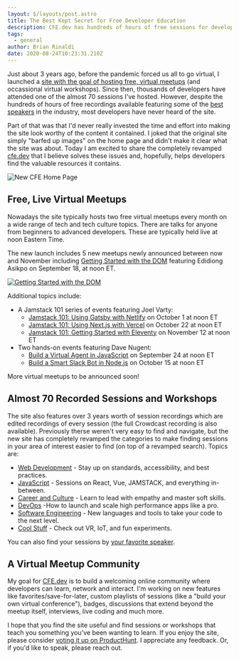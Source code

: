 ```yaml
---
layout: $/layouts/post.astro
title: The Best Kept Secret for Free Developer Education
description: CFE.dev has hundreds of hours of free sessions for developers.
tags:
  - general
author: Brian Rinaldi
date: 2020-08-24T10:23:31.210Z
---
```


Just about 3 years ago, before the pandemic forced us all to go virtual, I launched a [site with the goal of hosting free, virtual meetups](https://cfe.dev) (and occassional virtual workshops). Since then, thousands of developers have attended one of the almost 70 sessions I've hosted. However, despite the hundreds of hours of free recordings available featuring some of the [best speakers](https://cfe.dev/speakers/) in the industry, most developers have never heard of the site.

Part of that was that I'd never really invested the time and effort into making the site look worthy of the content it contained. I joked that the original site simply "barfed up images" on the home page and didn't make it clear what the site was about. Today I am excited to share the completely revamped [cfe.dev](https://cfe.dev) that I believe solves these issues and, hopefully, helps developers find the valuable resources it contains.

![New CFE Home Page](/images/posts/screenshot.png)

## Free, Live Virtual Meetups

Nowadays the site typically hosts two free virtual meetups every month on a wide range of tech and tech culture topics. There are talks for anyone from beginners to advanced developers. These are typically held live at noon Eastern Time. 

The new launch includes 5 new meetups newly announced between now and November including [Getting Started with the DOM](https://cfe.dev/events/getting-started-with-the-dom/) featuring Edidiong Asikpo on September 18, at noon ET.

[![Getting Started with the DOM](/images/posts/DOM-getting-started.jpg)](https://cfe.dev/events/getting-started-with-the-dom/)

Additional topics include:

* A Jamstack 101 series of events featuring Joel Varty:
	* [Jamstack 101: Using Gatsby with Netlify](https://cfe.dev/events/jamstack-101-gatsby-netlify/) on October 1 at noon ET
	* [Jamstack 101: Using Next.js with Vercel](https://cfe.dev/events/jamstack-101-nextjs-vercel/) on October 22 at noon ET
	* [Jamstack 101: Getting Started with Eleventy](https://cfe.dev/events/jamstack-101-eleventy/) on November 12 at noon ET
* Two hands-on events featuring Dave Nugent:
	* [Build a Virtual Agent in JavaScript](https://cfe.dev/events/build-a-virtual-agent/) on September 24 at noon ET
	* [Build a Smart Slack Bot in Node.js](https://cfe.dev/events/build-a-slack-bot/) on October 15 at noon ET

More virtual meetups to be announced soon!

## Almost 70 Recorded Sessions and Workshops

The site also features over 3 years worth of session recordings which are edited recordings of every session (the full Crowdcast recording is also available). Previously therse weren't very easy to find and navigate, but the new site has completely revamped the categories to make finding sessions in your area of interest easier to find (on top of a revamped search). Topics are:

* [Web Development](https://cfe.dev/categories/webdev/) - Stay up on standards, accessibility, and best practices.
* [JavaScript](https://cfe.dev/categories/javascript/) - Sessions on React, Vue, JAMSTACK, and everything in-between.
* [Career and Culture](https://cfe.dev/categories/culture/) - Learn to lead with empathy and master soft skills.
* [DevOps](https://cfe.dev/categories/devops/) -How to launch and scale high performance apps like a pro.
* [Software Engineering](https://cfe.dev/categories/software/) - New languages and tools to take your code to the next level.
* [Cool Stuff](https://cfe.dev/categories/stuff/) - Check out VR, IoT, and fun experiments.

You can also find your sessions by [your favorite speaker](https://cfe.dev/speakers/).

## A Virtual Meetup Community

My goal for [CFE.dev](https://cfe.dev) is to build a welcoming online community where developers can learn, network and interact. I'm working on new features like favorites/save-for-later, custom playlists of sessions (like a "build your own virtual conference"), badges, discussions that extend beyond the meetup itself, interviews, live coding and much more.

I hope that you find the site useful and find sessions or workshops that teach you something you've been wanting to learn. If you enjoy the site, please consider [voting it up on ProductHunt](https://www.producthunt.com/posts/cfe-dev). I appreciate any feedback. Or, if you'd like to speak, please reach out.